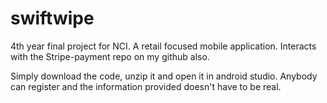 # swiftwipe
4th year final project for NCI. A retail focused mobile application. Interacts with the Stripe-payment repo on my github also.

Simply download the code, unzip it and open it in android studio. Anybody can register and the information provided doesn't have to be real.
